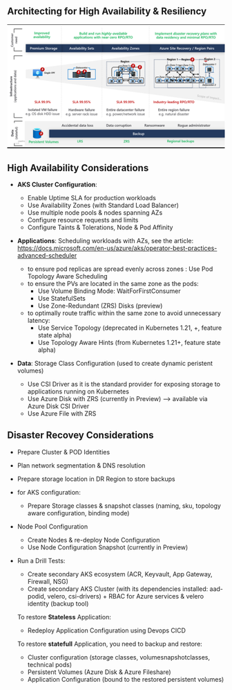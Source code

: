 ## Architecting for High Availability & Resiliency

![Plan Backup Restore](./media/plan_backup_restore.png)

## High Availability Considerations
* **AKS Cluster Configuration**:
	- Enable Uptime SLA for production workloads
	- Use Availability Zones (with Standard Load Balancer)
	- Use multiple node pools & nodes spanning AZs
	- Configure resource requests and limits
	- Configure Taints & Tolerations, Node & Pod Affinity



* **Applications**: 
Scheduling workloads with AZs, see the article: https://docs.microsoft.com/en-us/azure/aks/operator-best-practices-advanced-scheduler
  - to ensure pod replicas are spread evenly across zones : Use Pod Topology Aware Scheduling 
  - to ensure the PVs are located in the same zone as the pods:
     - Use Volume Binding Mode: WaitForFirstConsumer
     - Use StatefulSets
     - Use Zone-Redundant (ZRS) Disks (preview)
   - to optimally route traffic within the same zone to avoid unnecessary latency: 
      - Use Service Topology (deprecated in Kubernetes 1.21, +, feature state alpha)
      - Use Topology Aware Hints (from Kubernetes 1.21+, feature state alpha)


* **Data**: 
Storage Class Configuration (used to create dynamic peristent volumes)
	- Use CSI Driver as it is the standard provider for exposing storage to applications running on Kubernetes
	- Use Azure Disk with ZRS (currently in Preview) --> available via Azure Disk CSI Driver
	- Use Azure File with ZRS


## Disaster Recovey Considerations


* Prepare Cluster & POD Identities
* Plan network segmentation & DNS resolution
* Prepare storage location in DR Region to store backups
* for AKS configuration: 
  * Prepare Storage classes & snapshot classes (naming, sku, topology aware configuration, binding mode)

* Node Pool Configuration
  * Create Nodes & re-deploy Node Configuration
  * Use Node Configuration Snapshot (currently in Preview)


* Run a Drill Tests:
	* Create secondary AKS ecosystem (ACR, Keyvault, App Gateway, Firewall, NSG)
	* Create secondary AKS Cluster (with its dependencies installed: aad-podid, velero, csi-drivers) + RBAC for Azure services & velero identity (backup tool)

	To restore **Stateless** Application: 
	* Redeploy Application Configuration using Devops CICD

	To restore **statefull** Application, you need to backup and restore:
	* Cluster configuration (storage classes, volumesnapshotclasses, technical pods)
	*  Persistent Volumes (Azure Disk & Azure Fileshare)
	*  Application Configuration (bound to the restored persistent volumes)


